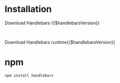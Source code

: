 # Installation

<DownloadHandlebars type="awsFull">Download Handlebars {{$handlebarsVersion}}</DownloadHandlebars>

<br>

<DownloadHandlebars type="awsRuntime">Download Handlebars runtime{{$handlebarsVersion}}</DownloadHandlebars>

# npm

```
npm install handlebars
```
